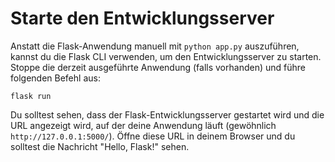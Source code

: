 # Starte den Entwicklungsserver

Anstatt die Flask-Anwendung manuell mit `python app.py` auszuführen, kannst du die Flask CLI verwenden, um den Entwicklungsserver zu starten. Stoppe die derzeit ausgeführte Anwendung (falls vorhanden) und führe folgenden Befehl aus:

```
flask run
```

Du solltest sehen, dass der Flask-Entwicklungsserver gestartet wird und die URL angezeigt wird, auf der deine Anwendung läuft (gewöhnlich `http://127.0.0.1:5000/`). Öffne diese URL in deinem Browser und du solltest die Nachricht "Hello, Flask!" sehen.
